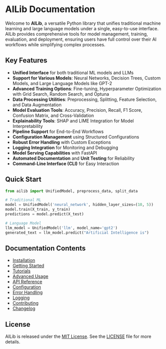 # AILib Documentation

Welcome to **AILib**, a versatile Python library that unifies traditional machine learning and large language models under a single, easy-to-use interface. AILib provides comprehensive tools for model management, training, evaluation, and deployment, ensuring users have full control over their AI workflows while simplifying complex processes.

## Key Features

- **Unified Interface** for both traditional ML models and LLMs
- **Support for Various Models**: Neural Networks, Decision Trees, Custom Models, and Large Language Models like GPT-2
- **Advanced Training Options**: Fine-tuning, Hyperparameter Optimization with Grid Search, Random Search, and Optuna
- **Data Processing Utilities**: Preprocessing, Splitting, Feature Selection, and Data Augmentation
- **Model Evaluation Tools**: Accuracy, Precision, Recall, F1 Score, Confusion Matrix, and Cross-Validation
- **Explainability Tools**: SHAP and LIME Integration for Model Interpretability
- **Pipeline Support** for End-to-End Workflows
- **Configuration Management** using Structured Configurations
- **Robust Error Handling** with Custom Exceptions
- **Logging Integration** for Monitoring and Debugging
- **Model Serving Capabilities** with FastAPI
- **Automated Documentation** and **Unit Testing** for Reliability
- **Command-Line Interface (CLI)** for Easy Interaction

## Quick Start

```python
from ailib import UnifiedModel, preprocess_data, split_data

# Traditional ML
model = UnifiedModel('neural_network', hidden_layer_sizes=(10, 5))
model.train(X_train, y_train)
predictions = model.predict(X_test)

# Language Model
llm_model = UnifiedModel('llm', model_name='gpt2')
generated_text = llm_model.predict("Artificial Intelligence is")
```

## Documentation Contents

- [Installation](installation.md)
- [Getting Started](getting_started.md)
- [Tutorials](tutorials/basic_usage.md)
- [Advanced Usage](tutorials/advanced_usage.md)
- [API Reference](api_reference/unified_model.md)
- [Configuration](docs/configuration.md)
- [Error Handling](docs/error_handling.md)
- [Logging](docs/logging.md)
- [Contributing](contributing.md)
- [Changelog](changelog.md)

## License

AILib is released under the [MIT License](https://github.com/Caua-ferraz/ailib/blob/main/LICENSE). See the [LICENSE](https://github.com/Caua-ferraz/ailib/blob/main/LICENSE) file for more details.
